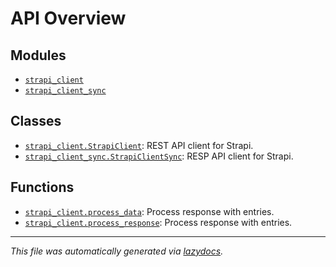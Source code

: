 <!-- markdownlint-disable -->

# API Overview

## Modules

- [`strapi_client`](./strapi_client.md#module-strapi_client)
- [`strapi_client_sync`](./strapi_client_sync.md#module-strapi_client_sync)

## Classes

- [`strapi_client.StrapiClient`](./strapi_client.md#class-strapiclient): REST API client for Strapi.
- [`strapi_client_sync.StrapiClientSync`](./strapi_client_sync.md#class-strapiclientsync): RESP API client for Strapi.

## Functions

- [`strapi_client.process_data`](./strapi_client.md#function-process_data): Process response with entries.
- [`strapi_client.process_response`](./strapi_client.md#function-process_response): Process response with entries.


---

_This file was automatically generated via [lazydocs](https://github.com/ml-tooling/lazydocs)._
